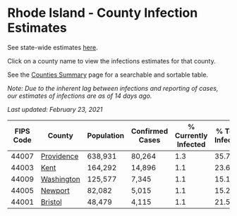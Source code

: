 # Rhode Island - County Infection Estimates

See state-wide estimates [here](/infections/us-ri).

Click on a county name to view the infections estimates for that county.

See the [Counties Summary](/infections/summary-counties) page for a searchable and sortable table.

*Note: Due to the inherent lag between infections and reporting of cases, our estimates of infections are as of 14 days ago.*

*Last updated: February 23, 2021*

|   FIPS Code |                   County |   Population |   Confirmed Cases |   % Currently Infected |   % Total Infected |
|-------------|--------------------------|--------------|-------------------|------------------------|--------------------|
|       44007 | [Providence](providence) |      638,931 |            80,264 |                    1.3 |               35.7 |
|       44003 |             [Kent](kent) |      164,292 |            14,896 |                    1.1 |               23.6 |
|       44009 | [Washington](washington) |      125,577 |             7,345 |                    1.1 |               15.1 |
|       44005 |       [Newport](newport) |       82,082 |             5,015 |                    1.1 |               15.2 |
|       44001 |       [Bristol](bristol) |       48,479 |             4,115 |                    1.1 |               21.5 |